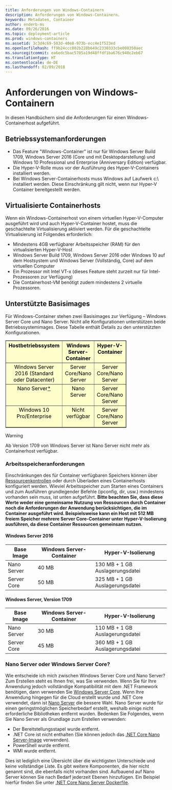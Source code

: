 ```yaml
---
title: Anforderungen von Windows-Containern
description: Anforderungen von Windows-Containern.
keywords: Metadaten, Container
author: enderb-ms
ms.date: 09/26/2016
ms.topic: deployment-article
ms.prod: windows-containers
ms.assetid: 3c3d4c69-503d-40e8-973b-ecc4e1f523ed
ms.openlocfilehash: ff9b24ccc802b228b649c2330333cbe008350aec
ms.sourcegitcommit: ea6edc5bac5705a19d48ffdf1ba676c940c2eb67
ms.translationtype: HT
ms.contentlocale: de-DE
ms.lasthandoff: 02/09/2018
---
```

# <a name="windows-container-requirements"></a>Anforderungen von Windows-Containern

In diesen Handbüchern sind die Anforderungen für einen Windows-Containerhost aufgeführt.

## <a name="os-requirements"></a>Betriebssystemanforderungen

- Das Feature "Windows-Container" ist nur für Windows Server Build 1709, Windows Server 2016 (Core und mit Desktopdarstellung) und Windows 10 Professional und Enterprise (Anniversary Edition) verfügbar.
- Die Hyper-V-Rolle muss vor der Ausführung des Hyper-V-Containers installiert werden.
- Bei Windows Server-Containerhosts muss Windows auf Laufwerk c:\ installiert werden. Diese Einschränkung gilt nicht, wenn nur Hyper-V Container bereitgestellt werden.

## <a name="virtualized-container-hosts"></a>Virtualisierte Containerhosts

Wenn ein Windows-Containerhost von einem virtuellen Hyper-V-Computer ausgeführt wird und auch Hyper-V-Container hostet, muss die geschachtelte Virtualisierung aktiviert werden. Für die geschachtelte Virtualisierung ist Folgendes erforderlich:

- Mindestens 4GB verfügbarer Arbeitsspeicher (RAM) für den virtualisierten Hyper-V-Host
- Windows Server Build 1709, Windows Server 2016 oder Windows 10 auf dem Hostsystem und Windows Server (Vollständig, Core) auf dem virtuellen Computer
- Ein Prozessor mit Intel VT-x (dieses Feature steht zurzeit nur für Intel-Prozessoren zur Verfügung)
- Die Containerhost-VM benötigt zudem mindestens 2 virtuelle Prozessoren.

## <a name="supported-base-images"></a>Unterstützte Basisimages

Für Windows-Container stehen zwei Basisimages zur Verfügung – Windows Server Core und Nano Server. Nicht alle Konfigurationen unterstützen beide Betriebssystemimages. Diese Tabelle enthält Details zu den unterstützten Konfigurationen.

<table border="1" style="background-color:FFFFCC;border-collapse:collapse;border:1px solid FFCC00;color:000000;width:75%" cellpadding="5" cellspacing="5">
<thead>
<tr valign="top">
<th><center>Hostbetriebssystem</center></th>
<th><center>Windows Server-Container</center></th>
<th><center>Hyper-V-Container</center></th>
</tr>
</thead>
<tbody>
<tr valign="top">
<td><center>Windows Server 2016 (Standard oder Datacenter)</center></td>
<td><center>Server Core/Nano Server</center></td>
<td><center>Server Core/Nano Server</center></td>
</tr>
<tr valign="top">
<td><center>Nano Server<a href="#warn-1">*</a></center></td>
<td><center> Nano Server</center></td>
<td><center>Server Core/Nano Server</center></td>
</tr>
<tr valign="top">
<td><center>Windows 10 Pro/Enterprise</center></td>
<td><center>Nicht verfügbar</center></td>
<td><center>Server Core/Nano Server</center></td>
</tr>
</tbody>
</table>

> [!Warning]  
> <span id="warn-1">Ab Version 1709 von Windows Server ist Nano Server nicht mehr als Containerhost verfügbar.</span>


### <a name="memory-requirements"></a>Arbeitsspeicheranforderungen
Einschränkungen des für Container verfügbaren Speichers können über [Ressourcenkontrollen](https://docs.microsoft.com/en-us/virtualization/windowscontainers/manage-containers/resource-controls) oder durch Überladen eines Containerhosts konfiguriert werden.  Wieviel Arbeitsspeicher zum Starten eines Containers und zum Ausführen grundlegender Befehle (ipconfig, dir, usw.) mindestens vorhanden sein muss, ist unten aufgeführt.  __Bitte beachten Sie, dass diese Werte weder eine gemeinsame Nutzung von Ressourcen durch Container noch die Anforderungen der Anwendung berücksichtigen, die im Container ausgeführt wird.  Beispielsweise kann ein Host mit 512 MB freiem Speicher mehrere Server Core-Container unter Hyper-V-Isolierung ausführen, da diese Container Ressourcen gemeinsam nutzen.__

#### <a name="windows-server-2016"></a>Windows Server 2016
| Base Image  | Windows Server-Container | Hyper-V-Isolierung    |
| ----------- | ------------------------ | -------------------- |
| Nano Server | 40 MB                     | 130 MB + 1 GB Auslagerungsdatei |
| Server Core | 50 MB                     | 325 MB + 1 GB Auslagerungsdatei |

#### <a name="windows-server-version-1709"></a>Windows Server, Version 1709
| Base Image  | Windows Server-Container | Hyper-V-Isolierung    |
| ----------- | ------------------------ | -------------------- |
| Nano Server | 30 MB                     | 110 MB + 1 GB Auslagerungsdatei |
| Server Core | 45 MB                     | 360 MB + 1 GB Auslagerungsdatei |


### <a name="nano-server-vs-windows-server-core"></a>Nano Server oder Windows Server Core?

Wie entscheide ich mich zwischen Windows Server Core und Nano Server? Zum Erstellen steht es Ihnen frei, was Sie verwenden. Wenn Sie für Ihre Anwendung jedoch vollständige Kompatibilität mit dem .NET Framework benötigen, dann verwenden Sie [Windows Server Core](https://hub.docker.com/r/microsoft/windowsservercore/). Wenn Ihre Anwendung hingegen für die Cloud erstellt wurde und .NET Core verwendet, dann ist [Nano Server](https://hub.docker.com/r/microsoft/nanoserver/) die bessere Wahl. Nano Server wurde für einen geringstmöglichen Speicherbedarf erstellt, weshalb einige nicht erforderliche Bibliotheken entfernt wurden. Bedenken Sie Folgendes, wenn Sie Nano Server als Grundlage zum Erstellen verwenden:

- Der Bereitstellungsstapel wurde entfernt.
- .NET Core ist nicht enthalten (Sie können jedoch das [.NET Core Nano Server-Image](https://hub.docker.com/r/microsoft/dotnet/) verwenden).
- PowerShell wurde entfernt.
- WMI wurde entfernt.

Dies ist lediglich eine Übersicht über die wichtigsten Unterschiede und keine vollständige Liste. Es gibt weitere Komponenten, die hier nicht genannt sind, die ebenfalls nicht vorhanden sind. Aufbauend auf Nano Server können Sie nach Bedarf jederzeit Ebenen hinzufügen. Ein Beispiel hierfür finden Sie unter [.NET Core Nano Server Dockerfile](https://github.com/dotnet/dotnet-docker/blob/master/2.0/sdk/nanoserver/amd64/Dockerfile).

